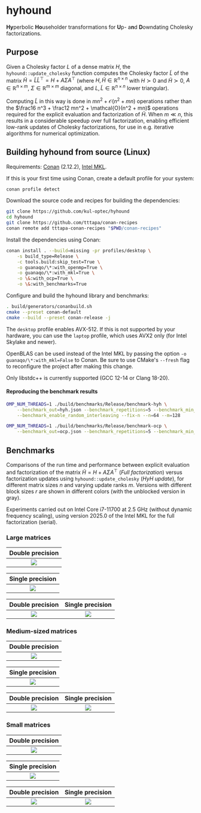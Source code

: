 # hyhound

**Hy**perbolic **Ho**useholder transformations for **U**p- a**n**d **D**owndating Cholesky factorizations.

## Purpose

Given a Cholesky factor $L$ of a dense matrix $H$, the `hyhound::update_cholesky`
function computes the Cholesky factor $\tilde L$ of the matrix
$\tilde H = \tilde L \tilde L^\top = H + A \Sigma A^\top$ (where
$H,\tilde H\in\mathbb{R}^{n\times n}$ with $H \succ 0$ and $\tilde H \succ 0$,
$A \in \mathbb{R}^{n\times m}$, $\Sigma \in \mathbb{R}^{m\times m}$ diagonal,
and $L, \tilde L\in\mathbb{R}^{n\times n}$ lower triangular).

Computing $\tilde L$ in this way is done in $mn^2 + \mathcal{O}(n^2 + mn)$
operations rather than the $\frac16 n^3 + \frac12 mn^2 + \mathcal{O}(n^2 + mn)$
operations required for the explicit evaluation and factorization of $\tilde H$.
When $m \ll n$, this results in a considerable speedup over full factorization,
enabling efficient low-rank updates of Cholesky factorizations, for use in e.g.
iterative algorithms for numerical optimization.

## Building hyhound from source (Linux)

Requirements: [Conan](https://conan.io/) (2.12.2), [Intel MKL](https://www.intel.com/content/www/us/en/developer/tools/oneapi/onemkl-download.html).

If this is your first time using Conan, create a default profile for your system:
```sh
conan profile detect
```
Download the source code and recipes for building the dependencies:
```sh
git clone https://github.com/kul-optec/hyhound
cd hyhound
git clone https://github.com/tttapa/conan-recipes
conan remote add tttapa-conan-recipes "$PWD/conan-recipes"
```
Install the dependencies using Conan:
```sh
conan install . --build=missing -pr profiles/desktop \
    -s build_type=Release \
    -c tools.build:skip_test=True \
    -o guanaqo/\*:with_openmp=True \
    -o guanaqo/\*:with_mkl=True \
    -o \&:with_ocp=True \
    -o \&:with_benchmarks=True
```
Configure and build the hyhound library and benchmarks:
```sh
. build/generators/conanbuild.sh
cmake --preset conan-default
cmake --build --preset conan-release -j
```

The `desktop` profile enables AVX-512. If this is not supported by your hardware,
you can use the `laptop` profile, which uses AVX2 only (for Intel Skylake and
newer).

OpenBLAS can be used instead of the Intel MKL by passing the option
`-o guanaqo/\*:with_mkl=False` to Conan. Be sure to use CMake's
`--fresh` flag to reconfigure the project after making this change.

Only libstdc++ is currently supported (GCC 12-14 or Clang 18-20).

#### Reproducing the benchmark results

```sh
OMP_NUM_THREADS=1 ./build/benchmarks/Release/benchmark-hyh \
    --benchmark_out=hyh.json --benchmark_repetitions=5 --benchmark_min_time=0.02s \
    --benchmark_enable_random_interleaving --fix-n --n=64 --m=128
```
```sh
OMP_NUM_THREADS=1 ./build/benchmarks/Release/benchmark-ocp \
    --benchmark_out=ocp.json --benchmark_repetitions=5 --benchmark_min_time=1000x
```

## Benchmarks

Comparisons of the run time and performance between explicit evaluation and
factorization of the matrix $\tilde H = H + A\Sigma A^\top$ (_Full factorization_)
versus factorization updates using `hyhound::update_cholesky` (_HyH update_),
for different matrix sizes $n$ and varying update ranks $m$.
Versions with different block sizes $r$ are shown in different colors (with the
unblocked version in gray).

Experiments carried out on Intel Core i7-11700 at 2.5 GHz
(without dynamic frequency scaling), using version 2025.0 of the Intel MKL
for the full factorization (serial).

### Large matrices

| Double precision |
|:---:|
| ![](images/hyh-avx512f-double-1024.json.rel.svg) |

| Single precision |
|:---:|
| ![](images/hyh-avx512f-float-1024.json.rel.svg) |

| Double precision | Single precision |
|:---:|:---:|
| ![](images/hyh-avx512f-double-1024.json.gflops.svg) | ![](images/hyh-avx512f-float-1024.json.gflops.svg) |

### Medium-sized matrices

| Double precision |
|:---:|
| ![](images/hyh-avx512f-double-64.json.rel.svg) |

| Single precision |
|:---:|
| ![](images/hyh-avx512f-float-64.json.rel.svg) |

| Double precision | Single precision |
|:---:|:---:|
| ![](images/hyh-avx512f-double-64.json.gflops.svg) | ![](images/hyh-avx512f-float-64.json.gflops.svg) |

### Small matrices

| Double precision |
|:---:|
| ![](images/hyh-avx512f-double-16.json.rel.svg) |

| Single precision |
|:---:|
| ![](images/hyh-avx512f-float-16.json.rel.svg) |

| Double precision | Single precision |
|:---:|:---:|
| ![](images/hyh-avx512f-double-16.json.gflops.svg) | ![](images/hyh-avx512f-float-16.json.gflops.svg) |

